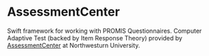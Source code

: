 # AssessmentCenter

Swift framework for working with PROMIS Questionnaires. Computer Adaptive Test (backed by Item Response Theory) provided by [AssessmentCenter](http://www.assessmentcenter.net) at Northwesturn University.
